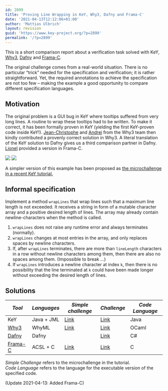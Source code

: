 ```yaml
---
id: 2899
title: 'Proving Line Wrapping in KeY, Why3, Dafny and Frama-C'
date: '2021-04-13T12:12:06+01:00'
author: 'Mattias Ulbrich'
layout: revision
guid: 'https://www.key-project.org/?p=2899'
permalink: '/?p=2899'
---
```


This is a short comparison report about a verification task solved with KeY, [Why3](https://why3.lri.fr), [Dafny](https://github.com/dafny-lang/dafny) and [Frama-C](https://frama-c.com/).

The original challenge comes from a real-world situation. There is no particular “trick” needed for the specification and verification; it is rather straightforward. Yet, the required annotations to achieve the specification are not too few – making the example a good opportunity to compare different specification languages.

## Motivation

The original problem is a GUI bug in KeY where tooltips suffered from very long lines. A routine to wrap these tooltips had to be written. To make it correct, it has been formally proven in KeY (yielding the first KeY-proven code inside KeY!). [Jean-Christophe](https://www.lri.fr/~filliatr/) and [Andrei](http://tertium.org/) from the Why3 team then kindly contributed a provenly correct solution in Why3. A literal translation of the KeY solution to Dafny gives us a third comparison partner in Dafny. [Lionel](https://formal.iti.kit.edu/~blatter) provided a version in Frama-C.

[![](https://www.key-project.org/wp-content/uploads/2021/03/tooltip1-300x191.png)](https://www.key-project.org/wp-content/uploads/2021/03/tooltip1.png) [![](https://www.key-project.org/wp-content/uploads/2021/03/tooltip2-300x203.png)](https://www.key-project.org/wp-content/uploads/2021/03/tooltip2.png)

A simpler version of this example has been proposed as [the microchallenge in a recent KeY tutorial.](https://www.key-project.org/2021/03/26/key-tutorial-at-verifythis-2021/)

## Informal specification

Implement a method `wrapLines` that wrap lines such that a maximum line length is not exceeded. It receives a string in form of a mutable character array and a positive desired length of lines. The array may already contain newline-characters when the method is called.

1. `wrapLines` does not raise any runtime error and always terminates (normally).
2. `wrapLines` changes at most entries in the array, and only replaces spaces by newline characters.
3. If, after `wrapLines` terminates, there are more than `lineLength` characters in a row without newline characters among them, then there are also no spaces among them. (Impossible to break ...)
4. If `wrapLines` introduces a newline character at index `k`, then there is no possibility that the line terminated at `k` could have been made longer without exceeding the desired length of lines.

## Solutions

| *Tool* | *Languages* | *Simple challenge* | *Challenge* | *Code Language* |
|---|---|---|---|---|
| KeY | Java + JML | [Link](https://www.key-project.org/wp-content/uploads/2021/03/WrapUtilsSolution.java) | [Link](https://www.key-project.org/wp-content/uploads/2021/04/WrapUtils.java) | Java |
| [Why3](http://why3.lri.fr) | WhyML | [Link](https://gitlab.inria.fr/why3/why3/-/blob/master/examples/wrap_lines.mlw#L40) | [Link](https://gitlab.inria.fr/why3/why3/-/blob/master/examples/wrap_lines.mlw#L74) | OCaml |
| [Dafny](https://github.com/dafny-lang/dafny) | Dafny |  | [Link](https://formal.iti.kit.edu/~ulbrich/pub/wrap.dfy) | C# |
| [Frama-C](https://frama-c.com/) | ACSL + C | [Link](https://github.com/lyonel2017/VerifyThis-2017/blob/master/2021/microchallenge/WrapLine.c#L42) | [Link](https://github.com/lyonel2017/VerifyThis-2017/blob/master/2021/microchallenge/WrapLine.c#L88) | C |

*Simple Challenge* refers to the microchallenge in the tutorial.  
*Code Language* refers to the language for the executable version of the specified code.

(Update 2021-04-13: Added Frama-C)